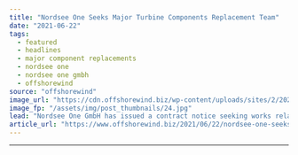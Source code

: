 ```yaml
---
title: "Nordsee One Seeks Major Turbine Components Replacement Team"
date: "2021-06-22"
tags: 
  - featured
  - headlines
  - major component replacements
  - nordsee one
  - nordsee one gmbh
  - offshorewind
source: "offshorewind"
image_url: "https://cdn.offshorewind.biz/wp-content/uploads/sites/2/2021/04/27135504/Northland-Power-Preparing-Bid-for-German-Offshore-Wind-Sites.jpg"
image_fp: "/assets/img/post_thumbnails/24.jpg"
lead: "Nordsee One GmbH has issued a contract notice seeking works related to the exchange"
article_url: "https://www.offshorewind.biz/2021/06/22/nordsee-one-seeks-major-turbine-components-replacement-team/"
---
```


---
